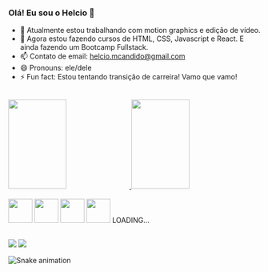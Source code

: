 ### Olá! Eu sou o Helcio 👋

- 🔭 Atualmente estou trabalhando com motion graphics e edição de vídeo.
- 🌱 Agora estou fazendo cursos de HTML, CSS, Javascript e React. E ainda fazendo um Bootcamp Fullstack.
- 📫 Contato de email: <a href=mailto:helcio.mcandido@gmail.com>helcio.mcandido@gmail.com</a>
- 😄 Pronouns: ele/dele
- ⚡ Fun fact: Estou tentando transição de carreira! Vamo que vamo!

</br>
<div style="margin-bottom=30em;">
  <a href="https://github.com/helciocandido">
    <img width="48%" height="178em" src="https://github-readme-stats.vercel.app/api?username=helciocandido&locale=pt-br&theme=aura&include_all_commits=true" />
    <img width="48%" height="178em" src="https://github-readme-stats.vercel.app/api/top-langs/?username=helciocandido&layout=compact&langs_count=10&locale=pt-br&theme=aura" />
  </a>
</div>
</br>
<div>
  <img height="48em" src="https://cdn.jsdelivr.net/gh/devicons/devicon/icons/html5/html5-plain-wordmark.svg" />
  <img height="48em" src="https://cdn.jsdelivr.net/gh/devicons/devicon/icons/css3/css3-plain-wordmark.svg" />
  <img height="48em" src="https://cdn.jsdelivr.net/gh/devicons/devicon/icons/javascript/javascript-plain.svg" />
  <img height="48em" src="https://cdn.jsdelivr.net/gh/devicons/devicon/icons/react/react-original.svg" />
  LOADING...
</div>

##

<div>
  <a href="https://www.linkedin.com/in/helciocandido/"><img src="https://img.shields.io/badge/LinkedIn-0077B5?style=for-the-badge&logo=linkedin&logoColor=white" /></a>
  <a href="mailto:helcio.mcandido@gmail.com"><img src="https://img.shields.io/badge/Gmail-D14836?style=for-the-badge&logo=gmail&logoColor=white" /></a>

  ![Snake animation](https://github.com/helciocandido/helciocandido/blob/output/github-contribution-grid-snake.svg)
  
</div>



